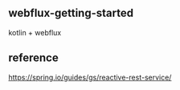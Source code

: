 ## webflux-getting-started

kotlin + webflux

## reference

https://spring.io/guides/gs/reactive-rest-service/
